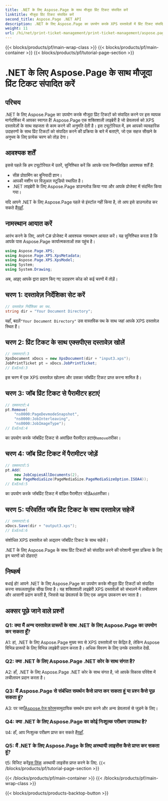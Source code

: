 ```yaml
---
title: .NET के लिए Aspose.Page के साथ मौजूदा प्रिंट टिकट संपादित करें
linktitle: मौजूदा प्रिंट टिकट संपादित करें
second_title: Aspose.Page .NET API
description: .NET के लिए Aspose.Page का उपयोग करके XPS दस्तावेज़ों में प्रिंट टिकट संपादित करना सीखें। डेवलपर्स के लिए चरण-दर-चरण मार्गदर्शिका. दस्तावेज़ मुद्रण नियंत्रण को सहजता से बढ़ाएँ।
weight: 11
url: /hi/net/print-ticket-management/print-ticket-management/aspose.page/
---
```


{{< blocks/products/pf/main-wrap-class >}}
{{< blocks/products/pf/main-container >}}
{{< blocks/products/pf/tutorial-page-section >}}

# .NET के लिए Aspose.Page के साथ मौजूदा प्रिंट टिकट संपादित करें

## परिचय

.NET के लिए Aspose.Page का उपयोग करके मौजूदा प्रिंट टिकटों को संपादित करने पर इस व्यापक मार्गदर्शिका में आपका स्वागत है! Aspose.Page एक शक्तिशाली लाइब्रेरी है जो डेवलपर्स को XPS दस्तावेज़ों के साथ सहजता से काम करने की अनुमति देती है। इस ट्यूटोरियल में, हम आपको व्यावहारिक उदाहरणों के साथ प्रिंट टिकटों को संपादित करने की प्रक्रिया के बारे में बताएंगे, जो एक सहज सीखने के अनुभव के लिए प्रत्येक चरण को तोड़ देगा।

## आवश्यक शर्तें

इससे पहले कि हम ट्यूटोरियल में उतरें, सुनिश्चित करें कि आपके पास निम्नलिखित आवश्यक शर्तें हैं:

- सी# प्रोग्रामिंग का बुनियादी ज्ञान।
- आपकी मशीन पर विज़ुअल स्टूडियो स्थापित है।
- .NET लाइब्रेरी के लिए Aspose.Page डाउनलोड किया गया और आपके प्रोजेक्ट में संदर्भित किया गया।

 यदि आपने .NET के लिए Aspose.Page पहले से इंस्टॉल नहीं किया है, तो आप इसे डाउनलोड कर सकते हैं[यहाँ](https://releases.aspose.com/page/net/).

## नामस्थान आयात करें

आरंभ करने के लिए, अपने C# प्रोजेक्ट में आवश्यक नामस्थान आयात करें। यह सुनिश्चित करता है कि आपके पास Aspose.Page कार्यात्मकताओं तक पहुंच है।

```csharp
using Aspose.Page.XPS;
using Aspose.Page.XPS.XpsMetadata;
using Aspose.Page.XPS.XpsModel;
using System;
using System.Drawing;
```

अब, आइए आपके द्वारा प्रदान किए गए उदाहरण कोड को कई चरणों में तोड़ें।

## चरण 1: दस्तावेज़ निर्देशिका सेट करें

```csharp
// दस्तावेज़ निर्देशिका का पथ.
string dir = "Your Document Directory";
```

 यहाँ, बदलें`"Your Document Directory"` उस वास्तविक पथ के साथ जहां आपके XPS दस्तावेज़ स्थित हैं।

## चरण 2: प्रिंट टिकट के साथ एक्सपीएस दस्तावेज़ खोलें

```csharp
// एक्सस्टार्ट:3
XpsDocument xDocs = new XpsDocument(dir + "input3.xps");
JobPrintTicket pt = xDocs.JobPrintTicket;
// ExEnd:3
```

इस चरण में एक XPS दस्तावेज़ खोलना और उसका जॉबप्रिंट टिकट प्राप्त करना शामिल है।

## चरण 3: जॉब प्रिंट टिकट से पैरामीटर हटाएं

```csharp
// एक्सस्टार्ट:4
pt.Remove(
	"ns0000:PageDevmodeSnapshot",
	"ns0000:JobInterleaving",
	"ns0000:JobImageType");
// ExEnd:4
```

 का उपयोग करके जॉबप्रिंट टिकट से अवांछित पैरामीटर हटाएं`Remove`तरीका।

## चरण 4: जॉब प्रिंट टिकट में पैरामीटर जोड़ें

```csharp
// एक्सस्टार्ट:5
pt.Add(
	new JobCopiesAllDocuments(2),
	new PageMediaSize(PageMediaSize.PageMediaSizeOption.ISOA4));
// ExEnd:5
```

 का उपयोग करके जॉबप्रिंट टिकट में वांछित पैरामीटर जोड़ें`Add`तरीका।

## चरण 5: परिवर्तित जॉब प्रिंट टिकट के साथ दस्तावेज़ सहेजें

```csharp
// एक्सस्टार्ट:6
xDocs.Save(dir + "output3.xps");
// ExEnd:6
```

संशोधित XPS दस्तावेज़ को अद्यतन जॉबप्रिंट टिकट के साथ सहेजें।

.NET के लिए Aspose.Page के साथ प्रिंट टिकटों को संपादित करने की परेशानी मुक्त प्रक्रिया के लिए इन चरणों को दोहराएं!

## निष्कर्ष

बधाई हो! आपने .NET के लिए Aspose.Page का उपयोग करके मौजूदा प्रिंट टिकटों को संपादित करना सफलतापूर्वक सीख लिया है। यह शक्तिशाली लाइब्रेरी XPS दस्तावेज़ों को संभालने में लचीलापन और आसानी प्रदान करती है, जिससे यह डेवलपर्स के लिए एक अमूल्य उपकरण बन जाता है।

## अक्सर पूछे जाने वाले प्रश्नों

### Q1: क्या मैं अन्य दस्तावेज़ प्रारूपों के साथ .NET के लिए Aspose.Page का उपयोग कर सकता हूँ?

A1: हां, .NET के लिए Aspose.Page मुख्य रूप से XPS दस्तावेज़ों पर केंद्रित है, लेकिन Aspose विभिन्न प्रारूपों के लिए विभिन्न लाइब्रेरी प्रदान करता है। अधिक विवरण के लिए उनके दस्तावेज़ देखें.

### Q2: क्या .NET के लिए Aspose.Page .NET कोर के साथ संगत है?

A2: हाँ, .NET के लिए Aspose.Page .NET कोर के साथ संगत है, जो आपके विकास परिवेश में लचीलापन प्रदान करता है।

### Q3: मैं Aspose.Page से संबंधित समर्थन कैसे प्राप्त कर सकता हूं या प्रश्न कैसे पूछ सकता हूं?

 A3: पर जाएँ[Aspose.पेज फोरम](https://forum.aspose.com/c/page/39)सामुदायिक समर्थन प्राप्त करने और अन्य डेवलपर्स से जुड़ने के लिए।

### Q4: क्या .NET के लिए Aspose.Page का कोई निःशुल्क परीक्षण उपलब्ध है?

 उ4: हाँ, आप निःशुल्क परीक्षण प्राप्त कर सकते हैं[यहाँ](https://releases.aspose.com/).

### Q5: मैं .NET के लिए Aspose.Page के लिए अस्थायी लाइसेंस कैसे प्राप्त कर सकता हूं?

 ए5: विजिट करें[इस लिंक](https://purchase.aspose.com/temporary-license/) अस्थायी लाइसेंस प्राप्त करने के लिए.
{{< /blocks/products/pf/tutorial-page-section >}}

{{< /blocks/products/pf/main-container >}}
{{< /blocks/products/pf/main-wrap-class >}}

{{< blocks/products/products-backtop-button >}}
